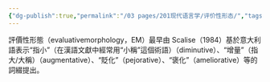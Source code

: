 ```yaml
---
{"dg-publish":true,"permalink":"/03 pages/201现代语言学/评价性形态/","tags":["语言学"],"created":"2024-11-30T21:03:00.021+08:00","updated":"2025-03-02T15:12:40.921+08:00"}
---
```


評價性形態（evaluativemorphology，EM）最早由 Scalise（1984）基於意大利語表示“指小”（在漢語文獻中經常用“小稱”這個術語）（diminutive）、“增量”（指大/大稱）（augmentative）、“貶化”（pejorative）、“褒化”（ameliorative）等的詞綴提出。